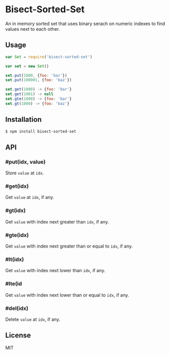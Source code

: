
# Bisect-Sorted-Set

An in memory sorted set that uses binary serach on numeric indexes to find values next to each other.

## Usage

```js
var Set = require('bisect-sorted-set')

var set = new Set()

set.put(1000, {foo: 'bar'})
set.put(100001, {foo: 'baz'})

set.get(1000) -> {foo: 'bar'}
set.get(1001) -> null
set.gte(1000) -> {foo: 'bar'}
set.gt(1000) -> {foo: 'baz'}
```

## Installation

```bash
$ npm install bisect-sorted-set
```

## API

### #put(idx, value)

Store `value` at `idx`.

### #get(idx)

Get `value` at `idx`, if any.

### #gt(idx)

Get `value` with index next greater than `idx`, if any.

### #gte(idx)

Get `value` with index next greater than or equal to `idx`, if any.

### #lt(idx)

Get `value` with index next lower than `idx`, if any.

### #lte(id

Get `value` with index next lower than or equal to `idx`, if any.

### #del(idx)

Delete `value` at `idx`, if any.

## License

MIT
